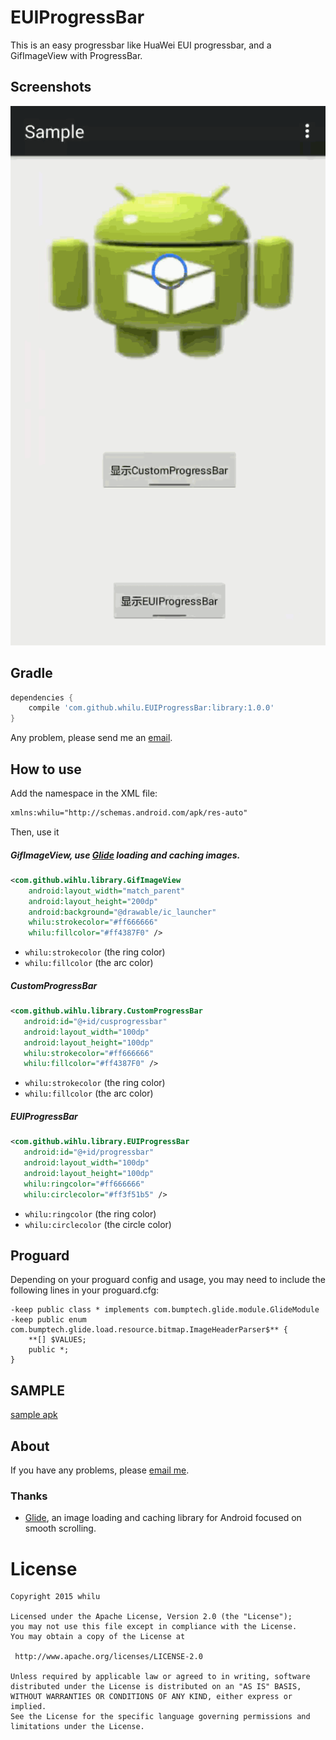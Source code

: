# EUIProgressBar

This is an easy progressbar like HuaWei EUI progressbar, and a GifImageView with ProgressBar.

## Screenshots

<img src="/screenshots/screenshot.gif" alt="screenshot_0" title="screenshot_0" />

## Gradle

```groovy
dependencies {
    compile 'com.github.whilu.EUIProgressBar:library:1.0.0'
}
```

Any problem, please send me an [email](mailto:lujunat1993@gmail.com).

## How to use

Add the namespace in the XML file:

```xml
xmlns:whilu="http://schemas.android.com/apk/res-auto"

```

Then, use it

##### GifImageView, use [Glide](https://github.com/bumptech/glide) loading and caching images.

```xml
<com.github.wihlu.library.GifImageView
    android:layout_width="match_parent"
    android:layout_height="200dp"
    android:background="@drawable/ic_launcher"
    whilu:strokecolor="#ff666666"
    whilu:fillcolor="#ff4387F0" />

```

* `whilu:strokecolor` (the ring color)
* `whilu:fillcolor` (the arc color)

#####  CustomProgressBar

```xml
<com.github.wihlu.library.CustomProgressBar
   android:id="@+id/cusprogressbar"
   android:layout_width="100dp"
   android:layout_height="100dp"
   whilu:strokecolor="#ff666666"
   whilu:fillcolor="#ff4387F0" />

```

* `whilu:strokecolor` (the ring color)
* `whilu:fillcolor` (the arc color)

##### EUIProgressBar

```xml
<com.github.wihlu.library.EUIProgressBar
   android:id="@+id/progressbar"
   android:layout_width="100dp"
   android:layout_height="100dp"
   whilu:ringcolor="#ff666666"
   whilu:circlecolor="#ff3f51b5" />

```

* `whilu:ringcolor` (the ring color)
* `whilu:circlecolor` (the circle color)

## Proguard

Depending on your proguard config and usage, you may need to include the following lines in your proguard.cfg:
```
-keep public class * implements com.bumptech.glide.module.GlideModule
-keep public enum com.bumptech.glide.load.resource.bitmap.ImageHeaderParser$** {
    **[] $VALUES;
    public *;
}
```

## SAMPLE

[sample apk](/sample/sample-release.apk)

## About

If you have any problems, please [email me](mailto:lujunat1993@gmail.com).

### Thanks

* [Glide](https://github.com/bumptech/glide), an image loading and caching library for Android focused on smooth scrolling.


License
============

    Copyright 2015 whilu

	Licensed under the Apache License, Version 2.0 (the "License");
	you may not use this file except in compliance with the License.
	You may obtain a copy of the License at

     http://www.apache.org/licenses/LICENSE-2.0

	Unless required by applicable law or agreed to in writing, software
	distributed under the License is distributed on an "AS IS" BASIS,
	WITHOUT WARRANTIES OR CONDITIONS OF ANY KIND, either express or implied.
	See the License for the specific language governing permissions and
	limitations under the License.
